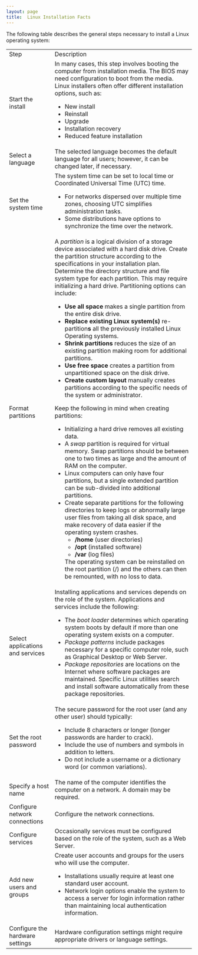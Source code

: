 ```yaml
---
layout: page
title:  Linux Installation Facts
---
```


The following table describes the general steps necessary to install a Linux
operating system:

<table>

<tr> <td>Step</td> <td>Description</td>

</tr>

<tr> <td>Start the install</td> <td> In many cases, this step involves booting
the computer from installation media. The BIOS may need configuration to boot
from the media. Linux installers often offer different installation options,
such as:

<ul>

<li>New install

</li>

<li>Reinstall

</li>

<li>Upgrade

</li>

<li>Installation recovery

</li>

<li>Reduced feature installation

</li>

</ul> </td>

</tr>

<tr> <td>Select a language</td> <td> The selected language becomes the default
language for all users; however, it can be changed later, if necessary.</td>

</tr>

<tr> <td>Set the system time</td> <td>The system time can be set to local time
or Coordinated Universal Time (UTC) time.

<ul>

<li>For networks dispersed over multiple time zones, choosing UTC simplifies
administration tasks.

</li>

<li>Some distributions have options to synchronize the time over the network.

</li>

</ul> </td>

</tr>

<tr> <td>Format partitions</td> <td>A <i>partition</i> is a logical division
of a storage device associated with a hard disk drive. Create the partition
structure according to the specifications in your installation plan. Determine
the directory structure and file system type for each partition. This may
require initializing a hard drive. Partitioning options can include:

<ul>

<li><b>Use all space </b>makes a single partition from the entire disk drive.

</li>

<li><b>Replace existing Linux system(s) </b>re-partition<b>s</b> all the
previously installed Linux Operating systems.

</li>

<li><b>Shrink partitions</b> reduces the size of an existing partition making
room for additional partitions.

</li>

<li><b>Use free space</b> creates a partition from unpartitioned space on the
disk drive.

</li>

<li><b>Create custom layout</b> manually creates partitions according to the
specific needs of the system or administrator.

</li>

</ul>

Keep the following in mind when creating partitions:

<ul>

<li>Initializing a hard drive removes all existing data.

</li>

<li>A <i>swap</i> partition is required for virtual memory. Swap partitions
should be between one to two times as large and the amount of RAM on the
computer.

</li>

<li>Linux computers can only have four partitions, but a single extended
partition can be sub-divided into additional partitions.

</li>

<li>Create separate partitions for the following directories to keep logs or
abnormally large user files from taking all disk space, and make recovery of
data easier if the operating system crashes.

<ul>

<li><b>/home</b> (user directories)

</li>

<li><b>/opt </b>(installed software)

</li>

<li><b>/var</b> (log files)

</li>

</ul> The operating system can be reinstalled on the root partition (/) and
the others can then be remounted, with no loss to data.

</li>

</ul> </td>

</tr>

<tr> <td>Select applications and services</td> <td>Installing applications and
services depends on the role of the system. Applications and services include
the following:

<ul>

<li>The <i>boot loader</i> determines which operating system boots by default
if more than one operating system exists on a computer.

</li>

<li><i>Package patterns</i> include packages necessary for a specific computer
role, such as Graphical Desktop or Web Server.

</li>

<li><i>Package repositories</i> are locations on the Internet where software
packages are maintained. Specific Linux utilities search and install software
automatically from these package repositories.

</li>

</ul> </td>

</tr>

<tr> <td>Set the root password</td> <td>The secure password for the root user
(and any other user) should typically:

<ul>

<li>Include 8 characters or longer (longer passwords are harder to crack).

</li>

<li>Include the use of numbers and symbols in addition to letters.

</li>

<li>Do not include a username or a dictionary word (or common variations).

</li>

</ul> </td>

</tr>

<tr> <td>Specify a host name</td> <td>The name of the computer identifies the
computer on a network. A domain may be required. </td>

</tr>

<tr> <td>Configure network connections</td> <td>Configure the network
connections. </td>

</tr>

<tr> <td>Configure services</td> <td>Occasionally services must be configured
based on the role of the system, such as a Web Server.</td>

</tr>

<tr> <td>Add new users and groups</td> <td>Create user accounts and groups for
the users who will use the computer.

<ul>

<li>Installations usually require at least one standard user account.

</li>

<li>Network login options enable the system to access a server for login
information rather than maintaining local authentication information.

</li>

</ul> </td>

</tr>

<tr> <td>Configure the hardware settings</td> <td>Hardware configuration
settings might require appropriate drivers or language settings.</td>

</tr> </table>

